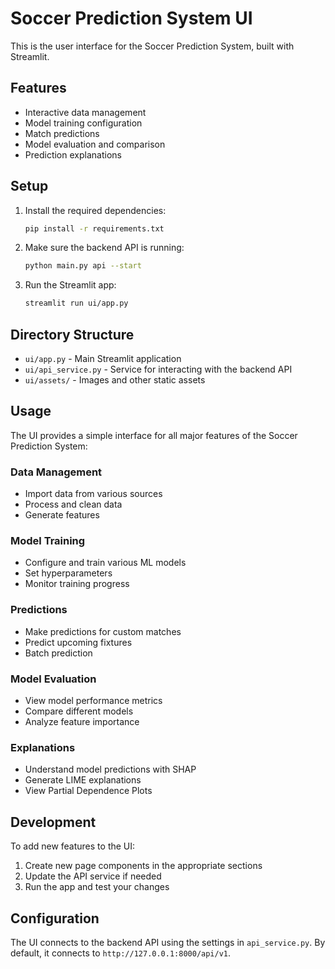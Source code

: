 # Soccer Prediction System UI

This is the user interface for the Soccer Prediction System, built with Streamlit.

## Features

- Interactive data management
- Model training configuration
- Match predictions
- Model evaluation and comparison
- Prediction explanations

## Setup

1. Install the required dependencies:
   ```bash
   pip install -r requirements.txt
   ```

2. Make sure the backend API is running:
   ```bash
   python main.py api --start
   ```

3. Run the Streamlit app:
   ```bash
   streamlit run ui/app.py
   ```

## Directory Structure

- `ui/app.py` - Main Streamlit application
- `ui/api_service.py` - Service for interacting with the backend API
- `ui/assets/` - Images and other static assets

## Usage

The UI provides a simple interface for all major features of the Soccer Prediction System:

### Data Management
- Import data from various sources
- Process and clean data
- Generate features

### Model Training
- Configure and train various ML models
- Set hyperparameters
- Monitor training progress

### Predictions
- Make predictions for custom matches
- Predict upcoming fixtures
- Batch prediction

### Model Evaluation
- View model performance metrics
- Compare different models
- Analyze feature importance

### Explanations
- Understand model predictions with SHAP
- Generate LIME explanations
- View Partial Dependence Plots

## Development

To add new features to the UI:

1. Create new page components in the appropriate sections
2. Update the API service if needed
3. Run the app and test your changes

## Configuration

The UI connects to the backend API using the settings in `api_service.py`. By default, it connects to `http://127.0.0.1:8000/api/v1`. 